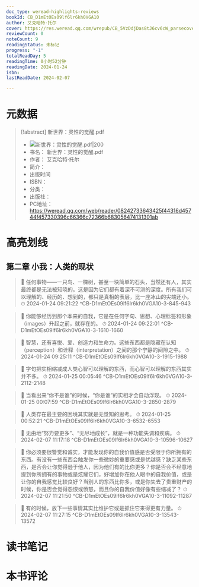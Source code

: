 ```yaml
---
doc_type: weread-highlights-reviews
bookId: CB_D1mEtOEs09lf6lr6kh0VGA10
author: 艾克哈特·托尔
cover: https://res.weread.qq.com/wrepub/CB_5VzDdjDas8tJ6cv6cW_parsecover
reviewCount: 0
noteCount: 9
readingStatus: 未标记
progress: "-1"
totalReadDay: 5
readingTime: 0小时52分钟
readingDate: 2024-01-24
isbn: 
lastReadDate: 2024-02-07

---
```

# 元数据
> [!abstract] 新世界：灵性的觉醒.pdf
> - ![ 新世界：灵性的觉醒.pdf|200](https://res.weread.qq.com/wrepub/CB_5VzDdjDas8tJ6cv6cW_parsecover)
> - 书名： 新世界：灵性的觉醒.pdf
> - 作者： 艾克哈特·托尔
> - 简介： 
> - 出版时间 
> - ISBN： 
> - 分类： 
> - 出版社： 
> - PC地址：https://weread.qq.com/web/reader/08242733643425f44316d45744f457330396c66366c72366b683056474131301ab

# 高亮划线

## 第二章 小我：人类的现状

> 📌 任何事物——一只鸟、一棵树，甚至一块简单的石头，当然还有人，其实最终都是无法被知晓的。这是因为它们都有着深不可测的深度。所有我们可以理解的、经历的、想到的，都只是真相的表层，比一座冰山的尖端还小。 
> ⏱ 2024-01-24 09:21:22 ^CB-D1mEtOEs09lf6lr6kh0VGA10-3-845-943

> 📌 你能够经历到那个本来的自我，它是在任何字句、思想、心理标签和形象（images）升起之前，就存在的。 
> ⏱ 2024-01-24 09:22:01 ^CB-D1mEtOEs09lf6lr6kh0VGA10-3-1610-1660

> 📌 智慧，还有喜悦、爱、创造力和生命力。这些东西都是隐藏在认知（perception）和诠释（interpretation）之间的那个宁静的间隙之中。 
> ⏱ 2024-01-24 09:25:11 ^CB-D1mEtOEs09lf6lr6kh0VGA10-3-1915-1988

> 📌 字句把实相缩减成人类心智可以理解的东西，而心智可以理解的东西其实并不多。 
> ⏱ 2024-01-25 00:05:46 ^CB-D1mEtOEs09lf6lr6kh0VGA10-3-2112-2148

> 📌 当看出来“你不是谁”的时候，“你是谁”的实相才会自动浮现。 
> ⏱ 2024-01-25 00:07:59 ^CB-D1mEtOEs09lf6lr6kh0VGA10-3-2850-2879

> 📌 人类存在最主要的困境其实就是无觉知的思考。 
> ⏱ 2024-01-25 00:52:21 ^CB-D1mEtOEs09lf6lr6kh0VGA10-3-6532-6553

> 📌 无由地“努力要更多”、“无尽地成长”，就是一种功能失调和疾病。 
> ⏱ 2024-02-07 11:17:18 ^CB-D1mEtOEs09lf6lr6kh0VGA10-3-10596-10627

> 📌 你必须要很警觉和诚实，才能发现你的自我价值感是否受限于你所拥有的东西。有没有一些东西会触发你一些微妙的重要感或是优越感？缺乏某些东西，是否会让你觉得逊于他人，因为他们有的比你更多？你是否会不经意地提到你所拥有的事物或是炫耀它们，好增加你在他人眼中的自我价值，或是让你的自我感觉比较良好？当别人的东西比你多，或是你失去了贵重财产的时候，你是否会觉得怨恨或愤怒，而且你的自我价值好像有些缩减了？ 
> ⏱ 2024-02-07 11:21:50 ^CB-D1mEtOEs09lf6lr6kh0VGA10-3-11092-11287

> 📌 有的时候，放下一些事情其实比维护它或是抓住它来得更有力量。 
> ⏱ 2024-02-07 11:27:15 ^CB-D1mEtOEs09lf6lr6kh0VGA10-3-13543-13572

# 读书笔记

# 本书评论
